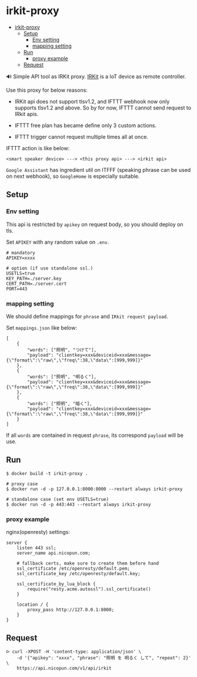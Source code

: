 # irkit-proxy

- [irkit-proxy](#irkit-proxy)
  - [Setup](#setup)
    - [Env setting](#env-setting)
    - [mapping setting](#mapping-setting)
  - [Run](#run)
    - [proxy example](#proxy-example)
  - [Request](#request)

:loud_sound: Simple API tool as IRKit proxy. [IRKit](https://getirkit.com/) is a IoT device as remote controller.

Use this proxy for below reasons:

- IRKit api does not support tlsv1.2, and IFTTT webhook now only supports tlsv1.2 and above.
So by for now, IFTTT cannot send request to IRkit apis.

- IFTTT free plan has became define only 3 custom actions.
- IFTTT trigger cannot request multiple times all at once.

IFTTT action is like below:

```:sh
<smart speaker device> ---> <this proxy api> ---> <irkit api>
```

`Google Assistant` has ingredient util on ITFFF (speaking phrase can be used on next webhook),
so `GoogleHome` is especially suitable.

## Setup

### Env setting

This api is restricted by `apikey` on request body, so you should deploy on tls.

Set `APIKEY` with any random value on `.env`.

```:sh
# mandatory
APIKEY=xxxx

# option (if use standalone ssl.)
USETLS=true
KEY_PATH=./server.key
CERT_PATH=./server.cert
PORT=443
```

### mapping setting

We should define mappings for `phrase` and `IRkit request payload`.

Set `mappings.json` like below:

```:json
[
    {
        "words": ["照明", "つけて"],
        "payload": "clientkey=xxx&deviceid=xxx&message={\"format\":\"raw\",\"freq\":38,\"data\":[999,999]}"
    },
    {
        "words": ["照明", "明るく"],
        "payload": "clientkey=xxx&deviceid=xxx&message={\"format\":\"raw\",\"freq\":38,\"data\":[999,999]}"
    },
    {
        "words": ["照明", "暗く"],
        "payload": "clientkey=xxx&deviceid=xxx&message={\"format\":\"raw\",\"freq\":38,\"data\":[999,999]}"
    }
]
```

If all `words` are contained in request `phrase`, its correspond `payload` will be use.

## Run

```:sh
$ docker build -t irkit-proxy .

# proxy case
$ docker run -d -p 127.0.0.1:8000:8000 --restart always irkit-proxy

# standalone case (set env USETLS=true)
$ docker run -d -p 443:443 --restart always irkit-proxy
```

### proxy example

nginx(openresty) settings:

```:sh
server {
    listen 443 ssl;
    server_name api.nicopun.com;

    # fallback certs, make sure to create them before hand
    ssl_certificate /etc/openresty/default.pem;
    ssl_certificate_key /etc/openresty/default.key;

    ssl_certificate_by_lua_block {
        require("resty.acme.autossl").ssl_certificate()
    }

    location / {
        proxy_pass http://127.0.0.1:8000;
    }
}
```

## Request

```:sh
ᐅ curl -XPOST -H 'content-type: application/json' \
    -d '{"apikey": "xxxx", "phrase": "照明 を 明るく して", "repeat": 2}' \
    https://api.nicopun.com/v1/api/irkit
```

